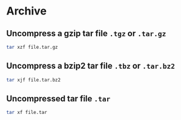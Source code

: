 # Archive

## Uncompress a gzip tar file `.tgz` or `.tar.gz`

```sh
tar xzf file.tar.gz
```

## Uncompress a bzip2 tar file `.tbz` or `.tar.bz2`

```sh
tar xjf file.tar.bz2
```

## Uncompressed tar file `.tar`

```sh
tar xf file.tar
```
